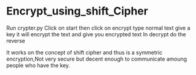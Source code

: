 # Encrypt_using_shift_Cipher
Run crypter.py
Click on start 
then click on encrypt 
type normal text give a key it will encrypt the text and give you encrypted text 
In decrypt do the reverse 

It works on the concept of shift cipher and thus is a symmetric encryption,Not very secure but decent enough to communicate amoung people who  have the key.

